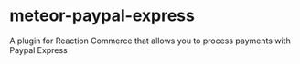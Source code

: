 # meteor-paypal-express
A plugin for Reaction Commerce that allows you to process payments with Paypal Express
